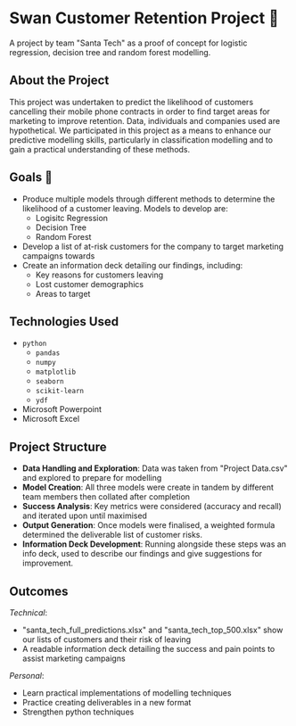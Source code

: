 # Swan Customer Retention Project 🦢

A project by team "Santa Tech" as a proof of concept for logistic regression, decision tree and random forest modelling.

## About the Project

This project was undertaken to predict the likelihood of customers cancelling their mobile phone contracts in order to find target areas for marketing to improve retention. Data, individuals and companies used are hypothetical.
We participated in this project as a means to enhance our predictive modelling skills, particularly in classification modelling and to gain a practical understanding of these methods.

## Goals 🎯

- Produce multiple models through different methods to determine the likelihood of a customer leaving. Models to develop are:
  - Logisitc Regression
  - Decision Tree
  - Random Forest
- Develop a list of at-risk customers for the company to target marketing campaigns towards
- Create an information deck detailing our findings, including:
  - Key reasons for customers leaving
  - Lost customer demographics
  - Areas to target

## Technologies Used

- `python`
  - `pandas`
  - `numpy`
  - `matplotlib`
  - `seaborn`
  - `scikit-learn`
  - `ydf`
- Microsoft Powerpoint
- Microsoft Excel

## Project Structure

- **Data Handling and Exploration**: Data was taken from "Project Data.csv" and explored to prepare for modelling
- **Model Creation**: All three models were create in tandem by different team members then collated after completion
- **Success Analysis**: Key metrics were considered (accuracy and recall) and iterated upon until maximised
- **Output Generation**: Once models were finalised, a weighted formula determined the deliverable list of customer risks.
- **Information Deck Development**: Running alongside these steps was an info deck, used to describe our findings and give suggestions for improvement.

## Outcomes

*Technical*:

- "santa_tech_full_predictions.xlsx" and "santa_tech_top_500.xlsx" show our lists of customers and their risk of leaving
- A readable information deck detailing the success and pain points to assist marketing campaigns

*Personal*:

- Learn practical implementations of modelling techniques
- Practice creating deliverables in a new format
- Strengthen python techniques

